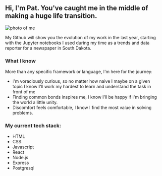 ## Hi, I'm Pat. You've caught me in the middle of making a huge life transition.


![photo of me](https://i.imgur.com/0HDiCn8.jpg)

My Github will show you the evolution of my work in the last year, starting with the Jupyter notebooks I used during my time as a trends and data reporter for a newspaper in South Dakota.

### What I know

More than any specific framework or language, I'm here for the journey:
- I'm voraciously curious, so no matter how naive I maybe on a given topic I know I'll work my hardest to learn and understand the task in front of me
- Finding common bonds inspires me, I know I'll be happy if I'm bringing the world a little unity.
- Discomfort feels comfortable, I know I find the most value in solving problems.


### My current tech stack:
- HTML
- CSS
- Javascript
- React
- Node.js
- Express
- Postgresql

<!--
**ande8126/ande8126** is a ✨ _special_ ✨ repository because its `README.md` (this file) appears on your GitHub profile.

Here are some ideas to get you started:

- 🔭 I’m currently working on ...
- 🌱 I’m currently learning ...
- 👯 I’m looking to collaborate on ...
- 🤔 I’m looking for help with ...
- 💬 Ask me about ...
- 📫 How to reach me: ...
- 😄 Pronouns: ...
- ⚡ Fun fact: ...
-->
